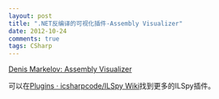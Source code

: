 ```yaml
---
layout: post
title: ".NET反编译的可视化插件-Assembly Visualizer"
date: 2012-10-24
comments: true
tags: CSharp
---
```

<a href="http://www.denismarkelov.com/p/assembly-visualizer.html">Denis Markelov: Assembly Visualizer</a><br /><blockquote></blockquote>可以在<a href="https://github.com/icsharpcode/ILSpy/wiki/Plugins">Plugins · icsharpcode/ILSpy Wiki</a>找到更多的ILSpy插件。<br /><blockquote></blockquote>